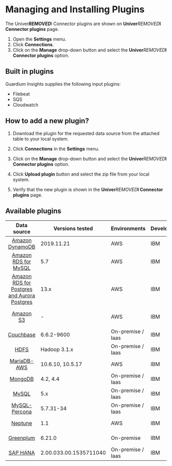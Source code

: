 # Managing and Installing Plugins
The Univer***REMOVED***l Connector plugins are shown on **Univer***REMOVED***l Connector plugins** page. 
1. Open the **Settings** menu.
2. Click **Connections**.
3. Click on the **Manage** drop-down button and select the **Univer***REMOVED***l Connector plugins** option.


## Built in plugins

Guardium Insights supplies the following input plugins: 
* Filebeat
* SQS
* Cloudwatch


## How to add a new plugin?

1. Download the plugin for the requested data source from the attached table to your local system.

2. Click **Connections** in the **Settings** menu.

3. Click on the **Manage** drop-down button and select the **Univer***REMOVED***l Connector plugins** option.

4. Click **Upload plugin** button and select the zip file from your local system.

5. Verify that the new plugin is shown in the **Univer***REMOVED***l Connector plugins** page.

## Available plugins
|                                             Data source                                                                   | Versions tested       | Environments            | Developer            | Supported inputs                                                            |                                                    Download                                                     |
|:-------------------------------------------------------------------------------------------------------------------------:|-----------------------|-------------------------| -------------------- |-----------------------------------------------------------------------------|:---------------------------------------------------------------------------------------------------------------:|
|           [Amazon DynamoDB](../filter-plugin/logstash-filter-dynamodb-guardium/README.md)                                 | 2019.11.21            | AWS                     | IBM                  | CloudWatch (pull)                                                           |  [GI](https://github.com/IBM/univer***REMOVED***l-connectors/releases/download/v1.2.0/DynamodbOverCloudwatchPackage.zip)   |
|        [Amazon RDS for MySQL](../filter-plugin/logstash-filter-mysql-aws-guardium/README.md)                              | 5.7                   | AWS                     | IBM                  | CloudWatch (pull)                                                           |  [GI](https://github.com/IBM/univer***REMOVED***l-connectors/releases/download/v1.2.0/MysqlOverCloudwatchLogsPackage.zip)  |
|      [Amazon RDS for Postgres and Aurora Postgres](../filter-plugin/logstash-filter-postgres-guardium/README.md)          | 13.x                  | AWS                     | IBM                  | CloudWatch (pull)                                                           |  [GI](https://github.com/IBM/univer***REMOVED***l-connectors/releases/download/v1.2.0/PostgresOverCloudWatchPackage.zip)   |                                                  
|                 [Amazon S3](../filter-plugin/logstash-filter-s3-guardium/README.md)                                       | -                     | AWS                     | IBM                  | CloudWatch (pull), SQS (pull)                                               |   [GI](https://github.com/IBM/univer***REMOVED***l-connectors/releases/download/v1.2.0/S3OverCloudwatchLogsPackage.zip)    |
|  [Couchbase](../filter-plugin/logstash-filter-couchbasedb-guardium/README.md)                                             | 6.6.2-9600            | On-premise / Iaas       | IBM                  | Filebeat (push)                                                             |  [GI](https://github.com/IBM/univer***REMOVED***l-connectors/releases/download/v1.2.0/CouchbasedbOverFilebeatPackage.zip)  |
|                  [HDFS](../filter-plugin/logstash-filter-hdfs-guardium/README.md)                                         | Hadoop 3.1.x          | On-premise / Iaas       | IBM                  | Filebeat (push)                                                             |     [GI](https://github.com/IBM/univer***REMOVED***l-connectors/releases/download/v1.2.0/HDFSOverFilebeatPackage.zip)      |
|            [MariaDB-AWS](../filter-plugin/logstash-filter-mariadb-aws-guardium/README.md)                        		    | 10.6.10, 10.5.17      | AWS                     | IBM                  | CloudWatch (pull)                                                         |   [GI](https://github.com/IBM/univer***REMOVED***l-connectors/releases/download/v1.2.0/MariaDBOverCloudWatchPackage.zip)   |
|               [MongoDB](../filter-plugin/logstash-filter-mongodb-guardium/README.md)                                      | 4.2, 4.4              | On-premise / Iaas       | IBM                  | Filebeat (push) |    [GI](https://github.com/IBM/univer***REMOVED***l-connectors/releases/download/v1.2.0/MongodbOverFilebeatPackage.zip)    |
|                 [MySQL](../filter-plugin/logstash-filter-mysql-guardium/README.md)                                        | 5.x                   | On-premise / Iaas       | IBM                  | Filebeat (push)                           |     [GI](https://github.com/IBM/univer***REMOVED***l-connectors/releases/download/v1.2.0/MysqlOverFilebeatPackage.zip)     |
|         [MySQL-Percona](../filter-plugin/logstash-filter-mysql-percona-guardium/README.md)                                | 5.7.31-34             | On-premise / Iaas       | IBM                  | Filebeat (push)                                                             | [GI](https://github.com/IBM/univer***REMOVED***l-connectors/releases/download/v1.2.0/MysqlPerconaOverFilebeatPackage.zip)  |
|     [Neptune](../filter-plugin/logstash-filter-neptune-aws-guardium/README.md)                                            | 1.1                   | AWS                     | IBM                  | CloudWatch (pull)                                                           |   [GI](https://github.com/IBM/univer***REMOVED***l-connectors/releases/download/v1.2.0/NeptuneOverCloudWatchPackage.zip)   |
|      [Greenplum](../filter-plugin/logstash-filter-onPremGreenplumdb-guardium/README.md)                                   | 6.21.0                | On-premise              | IBM                  | Filebeat (push)                                                             |  [GI](https://github.com/IBM/univer***REMOVED***l-connectors/releases/download/v1.2.0/GreenplumdbOverFilebeatPackage.zip)  |
|               [SAP HANA](../filter-plugin/logstash-filter-***REMOVED***phana-guardium/README.md)                                     | 2.00.033.00.1535711040| On-premise / Iaas       | IBM                  | Filebeat (push)                             |    [GI](https://github.com/IBM/univer***REMOVED***l-connectors/releases/download/v1.2.0/SaphanaOverFilebeatPackage.zip)    |
